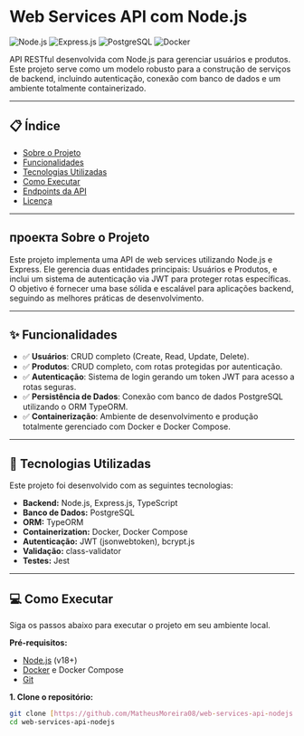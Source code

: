 # Web Services API com Node.js

![Node.js](https://img.shields.io/badge/Node.js-43853D?style=for-the-badge&logo=node.js&logoColor=white)
![Express.js](https://img.shields.io/badge/Express.js-000000?style=for-the-badge&logo=express&logoColor=white)
![PostgreSQL](https://img.shields.io/badge/PostgreSQL-316192?style=for-the-badge&logo=postgresql&logoColor=white)
![Docker](https://img.shields.io/badge/Docker-2496ED?style=for-the-badge&logo=docker&logoColor=white)

API RESTful desenvolvida com Node.js para gerenciar usuários e produtos. Este projeto serve como um modelo robusto para a construção de serviços de backend, incluindo autenticação, conexão com banco de dados e um ambiente totalmente containerizado.

---

## 📋 Índice

-   [Sobre o Projeto](#-sobre-o-projeto)
-   [Funcionalidades](#-funcionalidades)
-   [Tecnologias Utilizadas](#-tecnologias-utilizadas)
-   [Como Executar](#-como-executar)
-   [Endpoints da API](#-endpoints-da-api)
-   [Licença](#-licença)

---

##  проекта Sobre o Projeto

Este projeto implementa uma API de web services utilizando Node.js e Express. Ele gerencia duas entidades principais: Usuários e Produtos, e inclui um sistema de autenticação via JWT para proteger rotas específicas. O objetivo é fornecer uma base sólida e escalável para aplicações backend, seguindo as melhores práticas de desenvolvimento.

---

## ✨ Funcionalidades

-   ✅ **Usuários**: CRUD completo (Create, Read, Update, Delete).
-   ✅ **Produtos**: CRUD completo, com rotas protegidas por autenticação.
-   ✅ **Autenticação**: Sistema de login gerando um token JWT para acesso a rotas seguras.
-   ✅ **Persistência de Dados**: Conexão com banco de dados PostgreSQL utilizando o ORM TypeORM.
-   ✅ **Containerização**: Ambiente de desenvolvimento e produção totalmente gerenciado com Docker e Docker Compose.

---

## 🚀 Tecnologias Utilizadas

Este projeto foi desenvolvido com as seguintes tecnologias:

-   **Backend:** Node.js, Express.js, TypeScript
-   **Banco de Dados:** PostgreSQL
-   **ORM:** TypeORM
-   **Containerization:** Docker, Docker Compose
-   **Autenticação:** JWT (jsonwebtoken), bcrypt.js
-   **Validação:** class-validator
-   **Testes:** Jest

---

## 💻 Como Executar

Siga os passos abaixo para executar o projeto em seu ambiente local.

**Pré-requisitos:**

-   [Node.js](https://nodejs.org/en/) (v18+)
-   [Docker](https://www.docker.com/products/docker-desktop/) e Docker Compose
-   [Git](https://git-scm.com/)

**1. Clone o repositório:**
```bash
git clone [https://github.com/MatheusMoreira08/web-services-api-nodejs.git](https://github.com/MatheusMoreira08/web-services-api-nodejs.git)
cd web-services-api-nodejs
